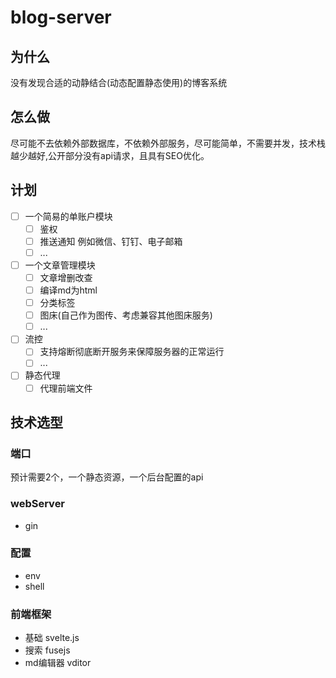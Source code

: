 # blog-server
## 为什么
没有发现合适的动静结合(动态配置静态使用)的博客系统
## 怎么做
尽可能不去依赖外部数据库，不依赖外部服务，尽可能简单，不需要并发，技术栈越少越好,公开部分没有api请求，且具有SEO优化。
## 计划
- [ ] 一个简易的单账户模块
  - [ ] 鉴权
  - [ ] 推送通知 例如微信、钉钉、电子邮箱
  - [ ] ...
- [ ] 一个文章管理模块
  - [ ] 文章增删改查
  - [ ] 编译md为html
  - [ ] 分类标签
  - [ ] 图床(自己作为图传、考虑兼容其他图床服务)
  - [ ] ...
- [ ] 流控
  - [ ] 支持熔断彻底断开服务来保障服务器的正常运行
  - [ ] ...
- [ ] 静态代理
  - [ ] 代理前端文件
## 技术选型
### 端口
预计需要2个，一个静态资源，一个后台配置的api
### webServer
- gin
### 配置
- env
- shell
### 前端框架
- 基础 svelte.js
- 搜索 fusejs
- md编辑器 vditor
